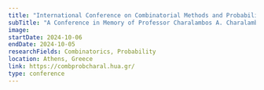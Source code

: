 ```yaml
---
title: "International Conference on Combinatorial Methods and Probability Models"
subTitle: "A Conference in Memory of Professor Charalambos A. Charalambides."
image:
startDate: 2024-10-06
endDate: 2024-10-05
researchFields: Combinatorics, Probability
location: Athens, Greece
link: https://combprobcharal.hua.gr/
type: conference
---
```

